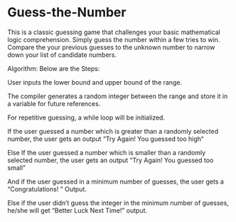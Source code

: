 # Guess-the-Number

This is a classic guessing game that challenges your basic mathematical logic comprehension. Simply guess the number within a few tries to win. Compare the your previous guesses to the unknown number to narrow down your list of candidate numbers.

Algorithm: Below are the Steps:

User inputs the lower bound and upper bound of the range.

The compiler generates a random integer between the range and store it in a variable for future references.

For repetitive guessing, a while loop will be initialized.

If the user guessed a number which is greater than a randomly selected number, the user gets an output “Try Again! You guessed too high“

Else If the user guessed a number which is smaller than a randomly selected number, the user gets an output “Try Again! You guessed too small”

And if the user guessed in a minimum number of guesses, the user gets a “Congratulations! ” Output.

Else if the user didn’t guess the integer in the minimum number of guesses, he/she will get “Better Luck Next Time!” output.

